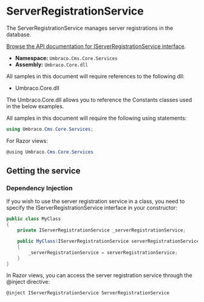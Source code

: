 # ServerRegistrationService

The ServerRegistrationService manages server registrations in the database.

[Browse the API documentation for IServerRegistrationService interface](https://apidocs.umbraco.com/v11/csharp/api/Umbraco.Cms.Core.Services.IServerRegistrationService.html).

* **Namespace:** `Umbraco.Cms.Core.Services`
* **Assembly:** `Umbraco.Core.dll`

All samples in this document will require references to the following dll:

* Umbraco.Core.dll

The Umbraco.Core.dll allows you to reference the Constants classes used in the below examples.

All samples in this document will require the following using statements:

```csharp
using Umbraco.Cms.Core.Services;
```

For Razor views:

```csharp
@using Umbraco.Cms.Core.Services
```

## Getting the service

### Dependency Injection

If you wish to use the server registration service in a class, you need to specify the IServerRegistrationService interface in your constructor:

```csharp
public class MyClass
{
    private IServerRegistrationService _serverRegistrationService;

	public MyClass(IServerRegistrationService serverRegistrationService)
	{
		_serverRegistrationService = serverRegistrationService;
	}
}
```

In Razor views, you can access the server registration service through the @inject directive:

```csharp
@inject IServerRegistrationService ServerRegistrationService
```
